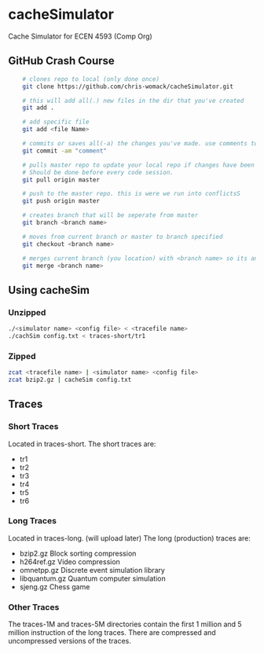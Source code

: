 # cacheSimulator
Cache Simulator for ECEN 4593 (Comp Org)

## GitHub Crash Course

```bash
	# clones repo to local (only done once)
	git clone https://github.com/chris-womack/cacheSimulator.git

	# this will add all(.) new files in the dir that you've created
	git add .

	# add specific file
	git add <file Name>

	# commits or saves all(-a) the changes you've made. use comments to keep track (-m)
	git commit -am "comment"

	# pulls master repo to update your local repo if changes have been made. 
	# Should be done before every code session.
	git pull origin master

	# push to the master repo. this is were we run into conflictsS
	git push origin master

	# creates branch that will be seperate from master
	git branch <branch name>

	# moves from current branch or master to branch specified
	git checkout <branch name>

	# merges current branch (you location) with <branch name> so its another point where conflicts can occur
	git merge <branch name>

```

## Using cacheSim
### Unzipped
```bash
./<simulator name> <config file> < <tracefile name>
./cachSim config.txt < traces-short/tr1
```
### Zipped
```bash
zcat <tracefile name> | <simulator name> <config file>
zcat bzip2.gz | cacheSim config.txt
```

## Traces
### Short Traces
Located in traces-short.
The short traces are:

  * tr1
  * tr2
  * tr3
  * tr4
  * tr5
  * tr6

### Long Traces
Located in traces-long. (will upload later)
The long (production) traces are:

* bzip2.gz 			Block sorting compression
* h264ref.gz 		Video compression
* omnetpp.gz 		Discrete event simulation library
* libquantum.gz 	Quantum computer simulation
* sjeng.gz 			Chess game

### Other Traces
The traces-1M and traces-5M directories contain the first 1 million
and 5 million instruction of the long traces. There are compressed and uncompressed versions of
the traces.
